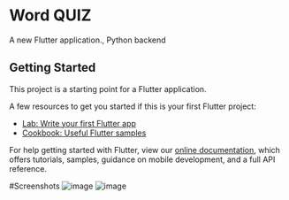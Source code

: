 # Word QUIZ

A new Flutter application., Python backend 

## Getting Started

This project is a starting point for a Flutter application.

A few resources to get you started if this is your first Flutter project:

- [Lab: Write your first Flutter app](https://flutter.dev/docs/get-started/codelab)
- [Cookbook: Useful Flutter samples](https://flutter.dev/docs/cookbook)

For help getting started with Flutter, view our
[online documentation](https://flutter.dev/docs), which offers tutorials,
samples, guidance on mobile development, and a full API reference.

#Screenshots 
![image](https://github.com/rnaeaa/wordapp/blob/master/Screenshot_20200811-000153.png)
![image](https://github.com/rnaeaa/wordapp/blob/master/Screenshot_20200810-235558.png)
